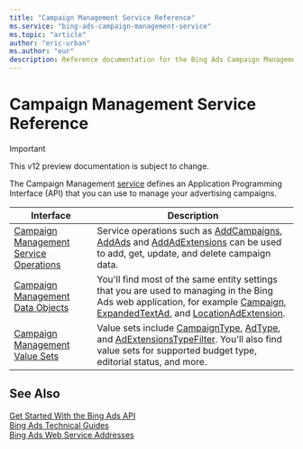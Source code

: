 ```yaml
---
title: "Campaign Management Service Reference"
ms.service: "bing-ads-campaign-management-service"
ms.topic: "article"
author: "eric-urban"
ms.author: "eur"
description: Reference documentation for the Bing Ads Campaign Management API.
---
```

# Campaign Management Service Reference

> [!IMPORTANT]
> This v12 preview documentation is subject to change.

The Campaign Management [service](/bingads/guides/web-service-addresses.md) defines an Application Programming Interface (API) that you can use to manage your advertising campaigns.

|Interface|Description|
|---------|---------|
|[Campaign Management Service Operations](campaign-management-service-operations.md)|Service operations such as [AddCampaigns](addcampaigns.md), [AddAds](addads.md) and [AddAdExtensions](addadextensions.md) can be used to add, get, update, and delete campaign data.|
|[Campaign Management Data Objects](campaign-management-data-objects.md)|You'll find most of the same entity settings that you are used to managing in the Bing Ads web application, for example [Campaign](campaign.md), [ExpandedTextAd](expandedtextad.md), and [LocationAdExtension](locationadextension.md).|
|[Campaign Management Value Sets](campaign-management-value-sets.md)|Value sets include [CampaignType](campaigntype.md), [AdType](adtype.md), and [AdExtensionsTypeFilter](adextensionstypefilter.md). You'll also find value sets for supported budget type, editorial status, and more.|

## See Also
[Get Started With the Bing Ads API](/bingads/guides/get-started.md)  
[Bing Ads Technical Guides](/bingads/guides/technical-guides.md)  
[Bing Ads Web Service Addresses](/bingads/guides/web-service-addresses.md)  
